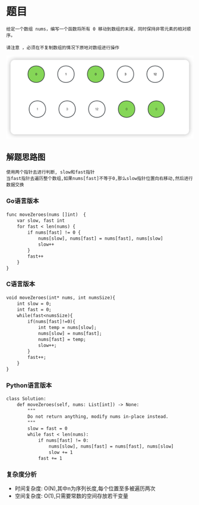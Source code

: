 <!--
 * @Date: 2023-03-01 14:51:09
 * @Author: Bruce
 * @Description: 
-->
# 题目

```
给定一个数组 nums，编写一个函数将所有 0 移动到数组的末尾，同时保持非零元素的相对顺序。

请注意 ，必须在不复制数组的情况下原地对数组进行操作
```

<img src="./../images/simple/283/283.png">

## 解题思路图

```
使用两个指针去进行判断, slow和fast指针
当fast指针去遍历整个数组,如果nums[fast]不等于0,那么slow指针位置向右移动,然后进行数据交换
```

### **Go语言版本**

```
func moveZeroes(nums []int)  {
    var slow, fast int
    for fast < len(nums) {
        if nums[fast] != 0 {
            nums[slow], nums[fast] = nums[fast], nums[slow]
            slow++
        }
        fast++
    }
}
```

### **C语言版本**

```
void moveZeroes(int* nums, int numsSize){
    int slow = 0; 
    int fast = 0;
    while(fast<numsSize){
        if(nums[fast]!=0){
            int temp = nums[slow];
            nums[slow] = nums[fast];
            nums[fast] = temp;
            slow++;
        }
        fast++;
    }
}
```

### **Python语言版本**

```
class Solution:
    def moveZeroes(self, nums: List[int]) -> None:
        """
        Do not return anything, modify nums in-place instead.
        """
        slow = fast = 0
        while fast < len(nums):
            if nums[fast] != 0:
                nums[slow], nums[fast] = nums[fast], nums[slow]
                slow += 1
            fast += 1
```

### **复杂度分析**
- 时间复杂度: O(N),其中n为序列长度,每个位置至多被遍历两次
- 空间复杂度: O(1),只需要常数的空间存放若干变量
